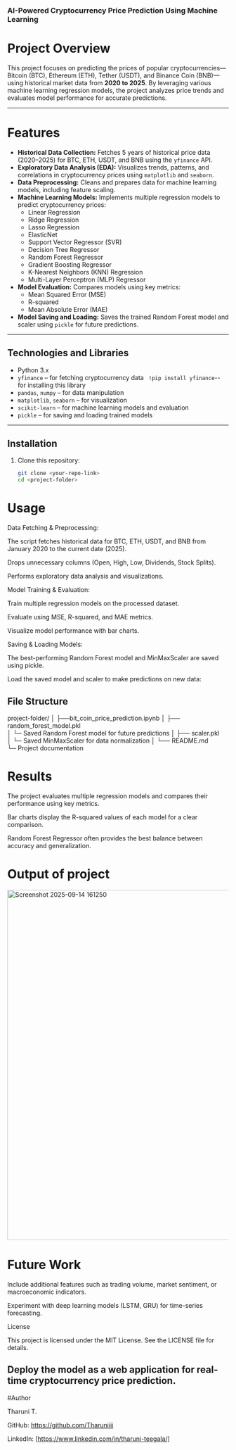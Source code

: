 ### AI-Powered Cryptocurrency Price Prediction Using Machine Learning

# Project Overview
This project focuses on predicting the prices of popular cryptocurrencies—Bitcoin (BTC), Ethereum (ETH), Tether (USDT), and Binance Coin (BNB)—using historical market data from **2020 to 2025**. By leveraging various machine learning regression models, the project analyzes price trends and evaluates model performance for accurate predictions.

---

# Features
- **Historical Data Collection:** Fetches 5 years of historical price data (2020–2025) for BTC, ETH, USDT, and BNB using the `yfinance` API.
- **Exploratory Data Analysis (EDA):** Visualizes trends, patterns, and correlations in cryptocurrency prices using `matplotlib` and `seaborn`.
- **Data Preprocessing:** Cleans and prepares data for machine learning models, including feature scaling.
- **Machine Learning Models:** Implements multiple regression models to predict cryptocurrency prices:
  - Linear Regression
  - Ridge Regression
  - Lasso Regression
  - ElasticNet
  - Support Vector Regressor (SVR)
  - Decision Tree Regressor
  - Random Forest Regressor
  - Gradient Boosting Regressor
  - K-Nearest Neighbors (KNN) Regression
  - Multi-Layer Perceptron (MLP) Regressor
- **Model Evaluation:** Compares models using key metrics:
  - Mean Squared Error (MSE)
  - R-squared
  - Mean Absolute Error (MAE)
- **Model Saving and Loading:** Saves the trained Random Forest model and scaler using `pickle` for future predictions.

---

## Technologies and Libraries
- Python 3.x
- `yfinance` – for fetching cryptocurrency data ` !pip install yfinance`-- for installing this library
- `pandas`, `numpy` – for data manipulation
- `matplotlib`, `seaborn` – for visualization
- `scikit-learn` – for machine learning models and evaluation
- `pickle` – for saving and loading trained models

---

## Installation
1. Clone this repository:
   ```bash
   git clone <your-repo-link>
   cd <project-folder>

# Usage

Data Fetching & Preprocessing:

The script fetches historical data for BTC, ETH, USDT, and BNB from January 2020 to the current date (2025).

Drops unnecessary columns (Open, High, Low, Dividends, Stock Splits).

Performs exploratory data analysis and visualizations.

Model Training & Evaluation:

Train multiple regression models on the processed dataset.

Evaluate using MSE, R-squared, and MAE metrics.

Visualize model performance with bar charts.

Saving & Loading Models:

The best-performing Random Forest model and MinMaxScaler are saved using pickle.

Load the saved model and scaler to make predictions on new data:

## File Structure

project-folder/
│
├──bit_coin_price_prediction.ipynb
│
├── random_forest_model.pkl    
│   └─ Saved Random Forest model for future predictions
│
├── scaler.pkl                 
│   └─ Saved MinMaxScaler for data normalization
│
└── README.md                  
    └─ Project documentation

# Results

The project evaluates multiple regression models and compares their performance using key metrics.

Bar charts display the R-squared values of each model for a clear comparison.

Random Forest Regressor often provides the best balance between accuracy and generalization.

# Output of project
<img width="1407" height="796" alt="Screenshot 2025-09-14 161250" src="https://github.com/user-attachments/assets/f25a8ad4-7486-4f8d-899e-478808629f16" />


# Future Work

Include additional features such as trading volume, market sentiment, or macroeconomic indicators.

Experiment with deep learning models (LSTM, GRU) for time-series forecasting.

License

This project is licensed under the MIT License. See the LICENSE file for details.

Deploy the model as a web application for real-time cryptocurrency price prediction.
---
#Author

Tharuni T.

GitHub: https://github.com/Tharuniiii

LinkedIn: [https://www.linkedin.com/in/tharuni-teegala/]
